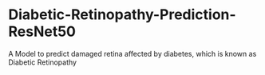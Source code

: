 # Diabetic-Retinopathy-Prediction-ResNet50
A Model to predict damaged retina affected by diabetes, which is known as Diabetic Retinopathy 
